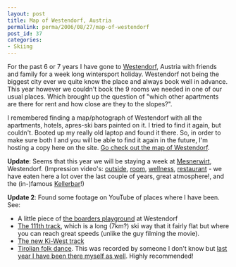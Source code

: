```yaml
---
layout: post
title: Map of Westendorf, Austria
permalink: perma/2006/08/27/map-of-westendorf
post_id: 37
categories: 
- Skiing
---
```


For the past 6 or 7 years I have gone to <a
href="http://homes.tiscover.com/prjt/westendorf/index2.html?_hm=1&_lang=en">Westendorf</a>,
Austria with friends and family for a week long wintersport holiday.
Westendorf not being the biggest city ever we quite know the place and always
book well in advance. This year however we couldn't book the 9 rooms we needed
in one of our usual places. Which brought up the question of "which other
apartments are there for rent and how close are they to the slopes?".

I remembered finding a map/photograph of Westendorf with all the apartments,
hotels, apres-ski bars  painted on it. I tried to find it again, but couldn't.
Booted up my really old laptop and found it there. So, in order to make sure
both I and you will be able to find it again in the future, I'm hosting a copy
here on the site. <a href="{{site.baseurl}}/wp-content/westendorf-map/">Go
check out the map of Westendorf</a>.

**Update**: Seems that this year we will be staying a week at <a
href="http://www.mesnerwirt.at">Mesnerwirt</a>, Westendorf. (Impression
video's: <a href="http://www.mesnerwirt.at/aussenansicht56k.htm">outside</a>,
<a href="http://www.mesnerwirt.at/zimmemesnerwirt56k.htm">room</a>, <a
href="http://www.mesnerwirt.at/wellnessmesnerwirt56k.htm">wellness</a>, <a
href="http://www.mesnerwirt.at/restaurantmesnerwirt56k.htm">restaurant</a> - we
have eaten here a lot over the last couple of years, great atmosphere!, and the
(in-)famous <a
href="http://www.mesnerwirt.at/kellermesnerwirt56k.htm">Kellerbar</a>!)

**Update 2**: Found some footage on YouTube of places where I have been. See:
*	A little piece of <a href="http://www.youtube.com/watch?v=K-q3VLAegiA">the boarders playground</a> at Westendorf
*	<a href="http://www.youtube.com/watch?v=kGth4vW-8eI">The 111th track</a>, which is a long (7km?) ski way that it fairly flat but where you can reach great speeds (unlike the guy filming the movie).
*	<a href="http://www.youtube.com/watch?v=CKqmDb8ckXg&NR">The new Ki-West track</a>
*	<a href="http://www.youtube.com/watch?v=OkNj-sIbP2A">Tirolian folk dance</a>. This was recorded by someone I don't know but <a href="http://www.flickr.com/photos/jilles/97292772/">last year I have been there myself as well</a>. Highly recommended!
